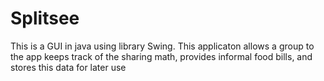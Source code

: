 # Splitsee
This is a GUI in java using library Swing. This applicaton allows a group to the app keeps track of the sharing math, provides informal food bills, and stores this data for later use
